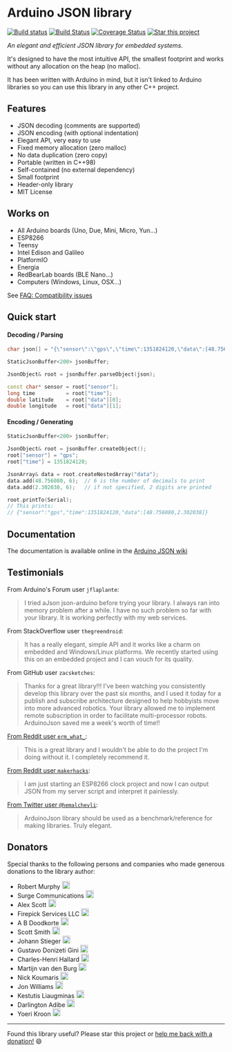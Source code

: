 Arduino JSON library
====================

[![Build status](https://ci.appveyor.com/api/projects/status/m7s53wav1l0abssg/branch/master?svg=true)](https://ci.appveyor.com/project/bblanchon/arduinojson/branch/master) [![Build Status](https://travis-ci.org/bblanchon/ArduinoJson.svg?branch=master)](https://travis-ci.org/bblanchon/ArduinoJson) [![Coverage Status](https://img.shields.io/coveralls/bblanchon/ArduinoJson.svg)](https://coveralls.io/r/bblanchon/ArduinoJson?branch=master) [![Star this project](http://githubbadges.com/star.svg?user=bblanchon&repo=ArduinoJson&style=flat&color=fff&background=007ec6)](https://github.com/bblanchon/ArduinoJson)

*An elegant and efficient JSON library for embedded systems.*

It's designed to have the most intuitive API, the smallest footprint and works without any allocation on the heap (no malloc).

It has been written with Arduino in mind, but it isn't linked to Arduino libraries so you can use this library in any other C++ project.

Features
--------

* JSON decoding (comments are supported)
* JSON encoding (with optional indentation)
* Elegant API, very easy to use
* Fixed memory allocation (zero malloc)
* No data duplication (zero copy)
* Portable (written in C++98)
* Self-contained (no external dependency)
* Small footprint
* Header-only library
* MIT License

Works on
--------

* All Arduino boards (Uno, Due, Mini, Micro, Yun...)
* ESP8266
* Teensy
* Intel Edison and Galileo
* PlatformIO
* Energia
* RedBearLab boards (BLE Nano...)
* Computers (Windows, Linux, OSX...)

See [FAQ: Compatibility issues](https://github.com/bblanchon/ArduinoJson/wiki/Compatibility-issues)

Quick start
-----------

#### Decoding / Parsing

```c++
char json[] = "{\"sensor\":\"gps\",\"time\":1351824120,\"data\":[48.756080,2.302038]}";

StaticJsonBuffer<200> jsonBuffer;

JsonObject& root = jsonBuffer.parseObject(json);

const char* sensor = root["sensor"];
long time          = root["time"];
double latitude    = root["data"][0];
double longitude   = root["data"][1];
```

#### Encoding / Generating

```c++
StaticJsonBuffer<200> jsonBuffer;

JsonObject& root = jsonBuffer.createObject();
root["sensor"] = "gps";
root["time"] = 1351824120;

JsonArray& data = root.createNestedArray("data");
data.add(48.756080, 6);  // 6 is the number of decimals to print
data.add(2.302038, 6);   // if not specified, 2 digits are printed

root.printTo(Serial);
// This prints:
// {"sensor":"gps","time":1351824120,"data":[48.756080,2.302038]}
```


Documentation
-------------

The documentation is available online in the [Arduino JSON wiki](https://github.com/bblanchon/ArduinoJson/wiki)

Testimonials
------------

From Arduino's Forum user `jflaplante`:
> I tried aJson json-arduino before trying your library. I always ran into memory problem after a while.
> I have no such problem so far with your library. It is working perfectly with my web services.

From StackOverflow user `thegreendroid`:
> It has a really elegant, simple API and it works like a charm on embedded and Windows/Linux platforms. We recently started using this on an embedded project and I can vouch for its quality.

From GitHub user `zacsketches`:
> Thanks for a great library!!!
> I've been watching you consistently develop this library over the past six months, and I used it today for a publish and subscribe architecture designed to help hobbyists move into more advanced robotics. Your library allowed me to implement remote subscription in order to facilitate multi-processor robots.
> ArduinoJson saved me a week's worth of time!!

[From Reddit user `erm_what_`](https://www.reddit.com/r/arduino/comments/3jj6ep/announcing_arduinojson_50/cusjk8c):
> This is a great library and I wouldn't be able to do the project I'm doing without it. I completely recommend it.

[From Reddit user `makerhacks`](https://www.reddit.com/r/arduino/comments/3jj6ep/announcing_arduinojson_50/cusqg7b):
> I am just starting an ESP8266 clock project and now I can output JSON from my server script and interpret it painlessly.

[From Twitter user `@hemalchevli`](https://twitter.com/hemalchevli/status/715788439397011456):
> ArduinoJson library should be used as a benchmark/reference for making libraries. Truly elegant.

Donators
--------

Special thanks to the following persons and companies who made generous donations to the library author:

* Robert Murphy <img alt='USA' src='https://cdnjs.cloudflare.com/ajax/libs/emojione/2.1.4/assets/svg/1f1fa-1f1f8.svg' width='18' height='18'>
* Surge Communications <img alt='USA' src='https://cdnjs.cloudflare.com/ajax/libs/emojione/2.1.4/assets/svg/1f1fa-1f1f8.svg' width='18' height='18'>
* Alex Scott <img alt='United Kingdom' src='https://cdnjs.cloudflare.com/ajax/libs/emojione/2.1.4/assets/svg/1f1ec-1f1e7.svg' width='18' height='18'>
* Firepick Services LLC <img alt='USA' src='https://cdnjs.cloudflare.com/ajax/libs/emojione/2.1.4/assets/svg/1f1fa-1f1f8.svg' width='18' height='18'>
* A B Doodkorte <img alt='Netherlands' src='https://cdnjs.cloudflare.com/ajax/libs/emojione/2.1.4/assets/svg/1f1f3-1f1f1.svg' width='18' height='18'>
* Scott Smith <img alt='USA' src='https://cdnjs.cloudflare.com/ajax/libs/emojione/2.1.4/assets/svg/1f1fa-1f1f8.svg' width='18' height='18'>
* Johann Stieger <img alt='Austria' src='https://cdnjs.cloudflare.com/ajax/libs/emojione/2.1.4/assets/svg/1f1e6-1f1f9.svg' width='18' height='18'>
* Gustavo Donizeti Gini <img alt='Brazil' src='https://cdnjs.cloudflare.com/ajax/libs/emojione/2.1.4/assets/svg/1f1e7-1f1f7.svg' width='18' height='18'>
* Charles-Henri Hallard <img alt='France' src='https://cdnjs.cloudflare.com/ajax/libs/emojione/2.1.4/assets/svg/1f1eb-1f1f7.svg' width='18' height='18'>
* Martijn van den Burg <img alt='Netherlands' src='https://cdnjs.cloudflare.com/ajax/libs/emojione/2.1.4/assets/svg/1f1f3-1f1f1.svg' width='18' height='18'>
* Nick Koumaris <img alt='Greece' src='https://cdnjs.cloudflare.com/ajax/libs/emojione/2.1.4/assets/svg/1f1ec-1f1f7.svg' width='18' height='18'>
* Jon Williams <img alt='USA' src='https://cdnjs.cloudflare.com/ajax/libs/emojione/2.1.4/assets/svg/1f1fa-1f1f8.svg' width='18' height='18'>
* Kestutis Liaugminas <img alt='Lithuania' src='https://cdnjs.cloudflare.com/ajax/libs/emojione/2.1.4/assets/svg/1f1f1-1f1f9.svg' width='18' height='18'>
* Darlington Adibe <img alt='Nigeria' src='https://cdnjs.cloudflare.com/ajax/libs/emojione/2.1.4/assets/svg/1f1f3-1f1ec.svg' width='18' height='18'>
* Yoeri Kroon <img alt='Netherlands' src='https://cdnjs.cloudflare.com/ajax/libs/emojione/2.1.4/assets/svg/1f1f3-1f1f1.svg' width='18' height='18'>

---

Found this library useful? Please star this project or [help me back with a donation!](https://www.paypal.com/cgi-bin/webscr?cmd=_donations&business=donate%40benoitblanchon%2efr&lc=GB&item_name=Benoit%20Blanchon&item_number=Arduino%20JSON&currency_code=EUR&bn=PP%2dDonationsBF%3abtn_donate_LG%2egif%3aNonHosted) :smile:
